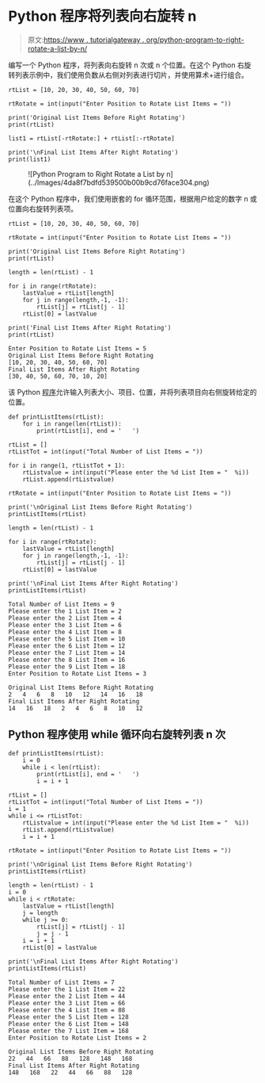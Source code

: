 # Python 程序将列表向右旋转 n

> 原文:[https://www . tutorialgateway . org/python-program-to-right-rotate-a-list-by-n/](https://www.tutorialgateway.org/python-program-to-right-rotate-a-list-by-n/)

编写一个 Python 程序，将列表向右旋转 n 次或 n 个位置。在这个 Python 右旋转列表示例中，我们使用负数从右侧对列表进行切片，并使用算术+进行组合。

```
rtList = [10, 20, 30, 40, 50, 60, 70]

rtRotate = int(input("Enter Position to Rotate List Items = "))

print('Original List Items Before Right Rotating')
print(rtList)

list1 = rtList[-rtRotate:] + rtList[:-rtRotate]

print('\nFinal List Items After Right Rotating')
print(list1)
```

<figure class="wp-block-image size-large">![Python Program to Right Rotate a List by n](../Images/4da8f7bdfd539500b00b9cd76face304.png)</figure>

在这个 Python 程序中，我们使用嵌套的 for 循环范围，根据用户给定的数字 n 或位置向右旋转列表项。

```
rtList = [10, 20, 30, 40, 50, 60, 70]

rtRotate = int(input("Enter Position to Rotate List Items = "))

print('Original List Items Before Right Rotating')
print(rtList)

length = len(rtList) - 1

for i in range(rtRotate):
    lastValue = rtList[length]
    for j in range(length,-1, -1):
        rtList[j] = rtList[j - 1]
    rtList[0] = lastValue

print('Final List Items After Right Rotating')
print(rtList)
```

```
Enter Position to Rotate List Items = 5
Original List Items Before Right Rotating
[10, 20, 30, 40, 50, 60, 70]
Final List Items After Right Rotating
[30, 40, 50, 60, 70, 10, 20]
```

该 Python [程序](https://www.tutorialgateway.org/python-programming-examples/)允许输入列表大小、项目、位置，并将列表项目向右侧旋转给定的位置。

```
def printListItems(rtList):
    for i in range(len(rtList)):
        print(rtList[i], end = '   ')

rtList = []
rtListTot = int(input("Total Number of List Items = "))

for i in range(1, rtListTot + 1):
    rtListvalue = int(input("Please enter the %d List Item = "  %i))
    rtList.append(rtListvalue)

rtRotate = int(input("Enter Position to Rotate List Items = "))

print('\nOriginal List Items Before Right Rotating')
printListItems(rtList)

length = len(rtList) - 1

for i in range(rtRotate):
    lastValue = rtList[length]
    for j in range(length,-1, -1):
        rtList[j] = rtList[j - 1]
    rtList[0] = lastValue

print('\nFinal List Items After Right Rotating')
printListItems(rtList)
```

```
Total Number of List Items = 9
Please enter the 1 List Item = 2
Please enter the 2 List Item = 4
Please enter the 3 List Item = 6
Please enter the 4 List Item = 8
Please enter the 5 List Item = 10
Please enter the 6 List Item = 12
Please enter the 7 List Item = 14
Please enter the 8 List Item = 16
Please enter the 9 List Item = 18
Enter Position to Rotate List Items = 3

Original List Items Before Right Rotating
2   4   6   8   10   12   14   16   18   
Final List Items After Right Rotating
14   16   18   2   4   6   8   10   12 
```

## Python 程序使用 while 循环向右旋转列表 n 次

```
def printListItems(rtList):
    i = 0
    while i < len(rtList):
        print(rtList[i], end = '   ')
        i = i + 1

rtList = []
rtListTot = int(input("Total Number of List Items = "))
i = 1
while i <= rtListTot:
    rtListvalue = int(input("Please enter the %d List Item = "  %i))
    rtList.append(rtListvalue)
    i = i + 1

rtRotate = int(input("Enter Position to Rotate List Items = "))

print('\nOriginal List Items Before Right Rotating')
printListItems(rtList)

length = len(rtList) - 1
i = 0
while i < rtRotate:
    lastValue = rtList[length]
    j = length
    while j >= 0:
        rtList[j] = rtList[j - 1]
        j = j - 1
    i = i + 1
    rtList[0] = lastValue

print('\nFinal List Items After Right Rotating')
printListItems(rtList)
```

```
Total Number of List Items = 7
Please enter the 1 List Item = 22
Please enter the 2 List Item = 44
Please enter the 3 List Item = 66
Please enter the 4 List Item = 88
Please enter the 5 List Item = 128
Please enter the 6 List Item = 148
Please enter the 7 List Item = 168
Enter Position to Rotate List Items = 2

Original List Items Before Right Rotating
22   44   66   88   128   148   168   
Final List Items After Right Rotating
148   168   22   44   66   88   128 
```